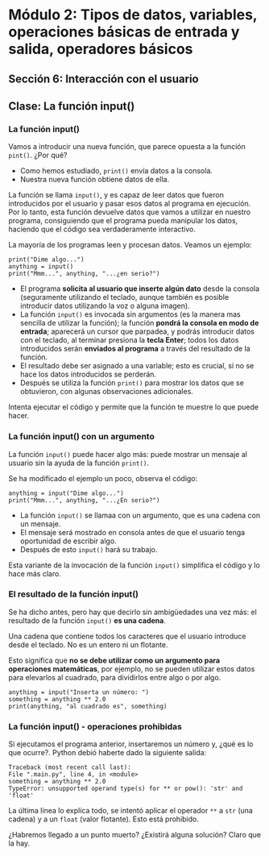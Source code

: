 # Módulo 2: Tipos de datos, variables, operaciones básicas de entrada y salida, operadores básicos 
## Sección 6: Interacción con el usuario
## Clase: La función input()

### La función input()

Vamos a introducir una nueva función, que parece opuesta a la función `pint()`. ¿Por qué?

* Como hemos estudiado, `print()` envía datos a la consola.
* Nuestra nueva función obtiene datos de ella.

La función se llama `input()`, y es capaz de leer datos que fueron introducidos por el usuario y pasar esos datos al programa en ejecución. Por lo tanto, esta función devuelve datos que vamos a utilizar en nuestro programa, consiguiendo que el programa pueda manipular los datos, haciendo que el código sea verdaderamente interactivo.

La mayoría de los programas leen y procesan datos. Veamos un ejemplo:

```
print("Dime algo...")
anything = input()
print("Mmm...", anything, "...¿en serio?")
```

* El programa **solicita al usuario que inserte algún dato** desde la consola (seguramente utilizando el teclado, aunque también es posible introducir datos utilizando la voz o alguna imagen).
* La función `input()` es invocada sin argumentos (es la manera mas sencilla de utilizar la función); la función **pondrá la consola en modo de entrada**; aparecerá un cursor que parpadea, y podrás introducir datos con el teclado, al terminar presiona la **tecla Enter**; todos los datos introducidos serán **enviados al programa** a través del resultado de la función.
* El resultado debe ser asignado a una variable; esto es crucial, si no se hace los datos introducidos se perderán.
* Después se utiliza la función `print()` para mostrar los datos que se obtuvieron, con algunas observaciones adicionales.

Intenta ejecutar el código y permite que la función te muestre lo que puede hacer.

### La función input() con un argumento

La función `input()` puede hacer algo más: puede mostrar un mensaje al usuario sin la ayuda de la función `print()`.

Se ha modificado el ejemplo un poco, observa el código:

```
anything = input("Dime algo...")
print("Mmm...", anything, "...¿En serio?")
```

* La función `input()` se llamaa con un argumento, que es una cadena con un mensaje.
* El mensaje será mostrado en consola antes de que el usuario tenga oportunidad de escribir algo.
* Después de esto `input()` hará su trabajo.

Esta variante de la invocación de la función `input()` simplifica el código y lo hace más claro.

### El resultado de la función input()

Se ha dicho antes, pero hay que decirlo sin ambigüedades una vez más: el resultado de la función `input()` **es una cadena**.

Una cadena que contiene todos los caracteres que el usuario introduce desde el teclado. No es un entero ni un flotante.

Esto significa que **no se debe utilizar como un argumento para operaciones matemáticas**, por ejemplo, no se pueden utilizar estos datos para elevarlos al cuadrado, para dividirlos entre algo o por algo.

```
anything = input("Inserta un número: ")
something = anything ** 2.0
print(anything, "al cuadrado es", something)
```

### La función input() - operaciones prohibidas

Si ejecutamos el programa anterior, insertaremos un número y, ¿qué es lo que ocurre?. Python debió haberte dado la siguiente salida:

```
Traceback (most recent call last):
File ".main.py", line 4, in <module>
something = anything ** 2.0
TypeError: unsupported operand type(s) for ** or pow(): 'str' and 'float'
```


La última línea lo explica todo, se intentó aplicar el operador `**` a `str` (una cadena) y a un `float` (valor flotante). Esto está prohibido. 

¿Habremos llegado a un punto muerto? ¿Existirá alguna solución? Claro que la hay.
